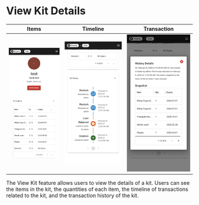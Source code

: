 # View Kit Details

| Items | Timeline | Transaction |
|---|---|--|
| ![kit-info-content](../../assets/kit-info-content.png) | ![kit-info-timeline](../../assets/kit-info-timeline.png) | ![kit-info-history](../../assets/kit-info-history.png) |

The View Kit feature allows users to view the details of a kit. Users can see the items in the kit, the quantities of each item, the timeline of transactions related to the kit, and the transaction history of the kit.
